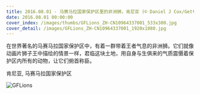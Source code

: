 ```yaml
---
title: 2016.08.01 - 马赛马拉国家保护区里的非洲狮，肯尼亚 (© Daniel J Cox/Getty Images)
date: 2016.08.01 00:00:00
cover_index: /images/thumbs/GFLions_ZH-CN10964337001_533x300.jpg
cover_detail: /images/GFLions_ZH-CN10964337001_1920x1080.jpg
---
```


在世界著名的马赛马拉国家保护区中，有着一群带着王者气息的非洲狮。它们就像动画片狮子王中描绘的情景一样，君临这块土地，用自身与生俱来的气质震慑着保护区内所有的动物，让它们俯首称臣。

肯尼亚, 马赛马拉国家保护区

![GFLions](/images/GFLions_ZH-CN10964337001_1920x1080.jpg)
